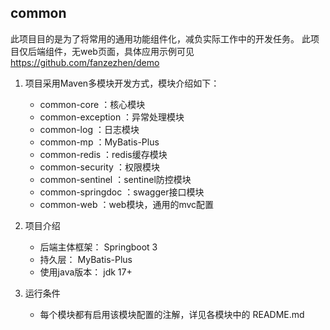 common
------------------------------------------
此项目目的是为了将常用的通用功能组件化，减负实际工作中的开发任务。
此项目仅后端组件，无web页面，具体应用示例可见 https://github.com/fanzezhen/demo
1. 项目采用Maven多模块开发方式，模块介绍如下：
    * common-core                  ：核心模块
    * common-exception             ：异常处理模块
    * common-log                   ：日志模块
    * common-mp                    ：MyBatis-Plus
    * common-redis                 ：redis缓存模块
    * common-security              ：权限模块
    * common-sentinel              ：sentinel防控模块
    * common-springdoc               ：swagger接口模块
    * common-web                   ：web模块，通用的mvc配置
   
2. 项目介绍
   * 后端主体框架： Springboot 3
   * 持久层： MyBatis-Plus
   * 使用java版本： jdk 17+
   
3. 运行条件
   * 每个模块都有启用该模块配置的注解，详见各模块中的 README.md
